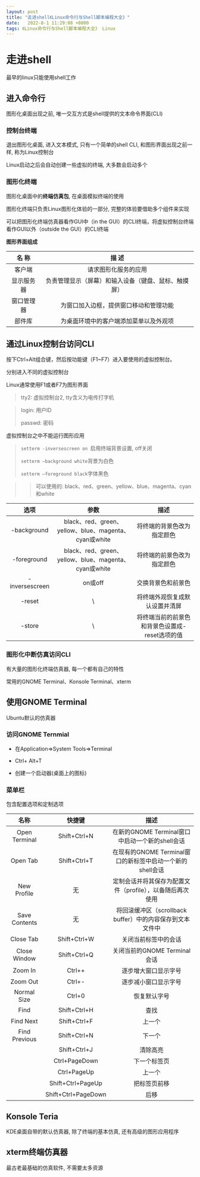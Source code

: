 ```yaml
---
layout: post
title: "走进shell《Linux命令行与Shell脚本编程大全》" 
date:   2022-8-1 11:29:08 +0800
tags: 《Linux命令行与Shell脚本编程大全》 Linux
---
```


# 走进shell

最早的linux只能使用shell工作

## 进入命令行

图形化桌面出现之前, 唯一交互方式是shell提供的文本命令界面(CLI)

### 控制台终端

退出图形化桌面, 进入文本模式, 只有一个简单的shell CLI, 和图形界面出现之前一样, 称为Linux控制台

Linux启动之后会自动创建一些虚拟的终端, 大多数会启动多个

### 图形化终端

图形化桌面中的**终端仿真包**, 在桌面模拟终端的使用

图形化终端只负责Linux图形化体验的一部分, 完整的体验要借助多个组件来实现

可以把图形化终端仿真器看作GUI中（in the GUI）的CLI终端，将虚拟控制台终端看作GUI以外（outside the GUI）的CLI终端

**图形界面组成**

|   名  称   |                        描  述                        |
| :--------: | :--------------------------------------------------: |
|   客户端   |                 请求图形化服务的应用                 |
| 显示服务器 | 负责管理显示（屏幕）和输入设备（键盘、鼠标、触摸屏） |
| 窗口管理器 |        为窗口加入边框，提供窗口移动和管理功能        |
|   部件库   |        为桌面环境中的客户端添加菜单以及外观项        |

## 通过Linux控制台访问CLI

按下Ctrl+Alt组合键，然后按功能键（F1~F7）进入要使用的虚拟控制台。

分别进入不同的虚拟控制台

Linux通常使用F1或者F7为图形界面

> tty2: 虚拟控制台2, tty含义为电传打字机

> login: 用户ID
>
> passwd: 密码

虚拟控制台之中不能运行图形应用

> `setterm -inversescreen on `启用终端背景设置, off关闭
>
> `setterm –background white`背景为白色
>
> `setterm –foreground black`字体黑色

> > 可以使用的: black、red、green、yellow、blue、magenta、cyan和white

|      选项      |                         参数                          |                      描述                      |
| :------------: | :---------------------------------------------------: | :--------------------------------------------: |
|  -background   | black、red、green、yellow、blue、magenta、cyan或white |           将终端的背景色改为指定颜色           |
|  -foreground   | black、red、green、yellow、blue、magenta、cyan或white |           将终端的前景色改为指定颜色           |
| -inversescreen |                        on或off                        |               交换背景色和前景色               |
|     -reset     |                           \                           |         将终端外观恢复成默认设置并清屏         |
|     -store     |                           \                           | 将终端当前的前景色和背景色设置成-reset选项的值 |

### 图形化中断仿真访问CLI

有大量的图形化终端仿真器, 每一个都有自己的特性

常用的GNOME Terminal、Konsole Terminal、xterm

## 使用GNOME Terminal

Ubuntu默认的仿真器

### 访问GNOME Ternmial

+ 在Application=>System Tools=>Terminal

+ Ctrl+ Alt+T

+ 创建一个启动器(桌面上的图标)

### 菜单栏

包含配置选项和定制选项

|     名称      |       快捷键        |                           描述                            |
| :-----------: | :-----------------: | :-------------------------------------------------------: |
| Open Terminal |    Shift+Ctrl+N     |      在新的GNOME Terminal窗口中启动一个新的shell会话      |
|   Open Tab    |    Shift+Ctrl+T     | 在现有的GNOME Terminal窗口的新标签中启动一个新的shell会话 |
|  New Profile  |         无          | 定制会话并将其保存为配置文件（profile），以备随后再次使用 |
| Save Contents |         无          | 将回滚缓冲区（scrollback buffer）中的内容保存到文本文件中 |
|   Close Tab   |    Shift+Ctrl+W     |                   关闭当前标签中的会话                    |
| Close Window  |    Shift+Ctrl+Q     |               关闭当前的GNOME Terminal会话                |
|    Zoom In    |       Ctrl++        |                   逐步增大窗口显示字号                    |
|   Zoom Out    |       Ctrl+-        |                   逐步减小窗口显示字号                    |
|  Normal Size  |       Ctrl+0        |                       恢复默认字号                        |
|     Find      |    Shift+Ctrl+H     |                           查找                            |
|   Find Next   |    Shift+Ctrl+F     |                          上一个                           |
| Find Previous |    Shift+Ctrl+N     |                          下一个                           |
|               |    Shift+Ctrl+J     |                         清除高亮                          |
|               |    Ctrl+PageDown    |                       下一个标签页                        |
|               |     Ctrl+PageUp     |                          上一个                           |
|               |  Shift+Ctrl+PageUp  |                       把标签页前移                        |
|               | Shift+Ctrl+PageDown |                           后移                            |

## Konsole Teria

KDE桌面自带的默认仿真器, 除了终端的基本仿真, 还有高级的图形应用程序

## xterm终端仿真器

最古老最基础的仿真软件, 不需要太多资源


